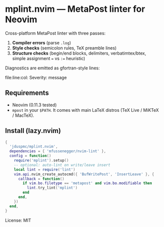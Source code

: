 # mplint.nvim — MetaPost linter for Neovim

Cross-platform MetaPost linter with three passes:

1. **Compiler errors** (parse `.log`)
2. **Style checks** (semicolon rules, TeX preamble lines)
3. **Structure checks** (begin/end blocks, delimiters, verbatimtex/btex, simple assignment `=` vs `:=` heuristic)

Diagnostics are emitted as gfortran-style lines:

file:line:col: Severity: message

## Requirements
- Neovim (0.11.3 tested)
- `mpost` in your `$PATH`. It comes with main LaTeX distros (TeX Live / MiKTeX / MacTeX).

## Install (lazy.nvim)
```lua
{
  'jduspmc/mplint.nvim',
  dependencies = { 'mfussenegger/nvim-lint' },
  config = function()
    require('mplint').setup()
    -- optional: auto-lint on write/leave insert
    local lint = require('lint')
    vim.api.nvim_create_autocmd({ 'BufWritePost', 'InsertLeave' }, {
      callback = function()
        if vim.bo.filetype == 'metapost' and vim.bo.modifiable then
          lint.try_lint('mplint')
        end
      end,
    })
  end,
}
```
License: MIT
